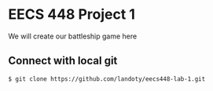 # EECS 448 Project 1
We will create our battleship game here

## Connect with local git
```sh
$ git clone https://github.com/landoty/eecs448-lab-1.git
```
